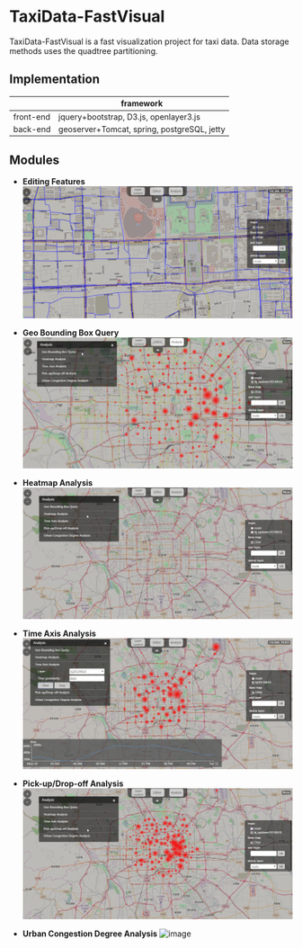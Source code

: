 # TaxiData-FastVisual
TaxiData-FastVisual is a fast visualization project for taxi data. Data storage methods uses the quadtree partitioning.

## Implementation
<span>|framework
-|-
front-end|jquery+bootstrap, D3.js, openlayer3.js
back-end|geoserver+Tomcat, spring, postgreSQL, jetty
	
## Modules
- **Editing Features**
![image](img/1.gif)

- **Geo Bounding Box Query**
![image](img/2.gif)

- **Heatmap Analysis**
![image](img/3.gif)

- **Time Axis Analysis**
![image](img/4.gif)

- **Pick-up/Drop-off Analysis**
![image](img/5.gif)

- **Urban Congestion Degree Analysis**
![image](img/6.gif)
